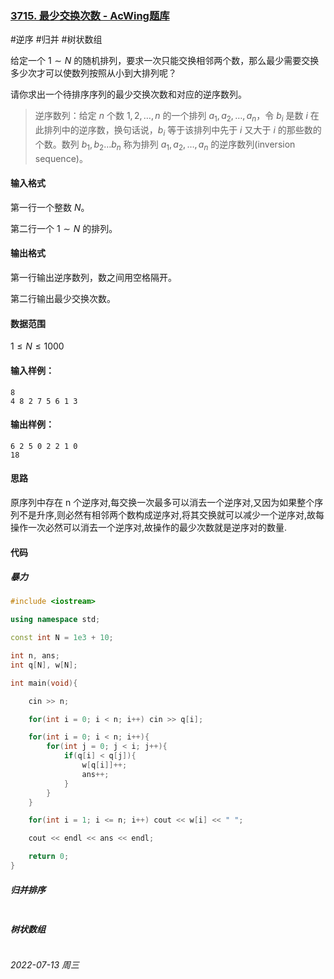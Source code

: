 ### [3715. 最少交换次数 - AcWing题库](https://www.acwing.com/problem/content/3718/)

#逆序 #归并 #树状数组

给定一个 $1∼N$ 的随机排列，要求一次只能交换相邻两个数，那么最少需要交换多少次才可以使数列按照从小到大排列呢？

请你求出一个待排序序列的最少交换次数和对应的逆序数列。

> 逆序数列：给定 $n$ 个数 $1,2,…,n$ 的一个排列 $a_1,a_2,…,a_n$，令 $b_i$ 是数 $i$ 在此排列中的逆序数，换句话说，$b_i$ 等于该排列中先于 $i$ 又大于 $i$ 的那些数的个数。数列 $b_1,b_2…b_n$ 称为排列 $a_1,a_2,…,a_n$ 的逆序数列(inversion sequence)。

#### 输入格式

第一行一个整数 $N$。

第二行一个 $1∼N$ 的排列。

#### 输出格式

第一行输出逆序数列，数之间用空格隔开。

第二行输出最少交换次数。

#### 数据范围

$1≤N≤1000$

#### 输入样例：

```
8
4 8 2 7 5 6 1 3
```

#### 输出样例：

```
6 2 5 0 2 2 1 0
18
```

#### 思路

原序列中存在 n 个逆序对,每交换一次最多可以消去一个逆序对,又因为如果整个序列不是升序,则必然有相邻两个数构成逆序对,将其交换就可以减少一个逆序对,故每操作一次必然可以消去一个逆序对,故操作的最少次数就是逆序对的数量.

#### 代码

##### 暴力

```cpp
#include <iostream>

using namespace std;

const int N = 1e3 + 10;

int n, ans;
int q[N], w[N];

int main(void){

    cin >> n;

    for(int i = 0; i < n; i++) cin >> q[i];

    for(int i = 0; i < n; i++){
        for(int j = 0; j < i; j++){
            if(q[i] < q[j]){
                w[q[i]]++;
                ans++;
            }
        }
    }

    for(int i = 1; i <= n; i++) cout << w[i] << " ";

    cout << endl << ans << endl;

    return 0;
}
```

##### 归并排序

```cpp
```

##### 树状数组

```cpp
```




*2022-07-13 周三*